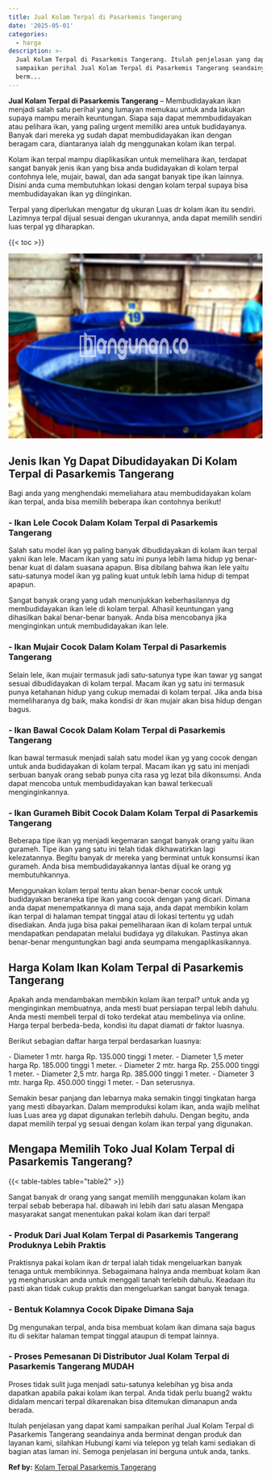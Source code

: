 ```yaml
---
title: Jual Kolam Terpal di Pasarkemis Tangerang
date: '2025-05-01'
categories:
  - harga
description: >-
  Jual Kolam Terpal di Pasarkemis Tangerang. Itulah penjelasan yang dapat kami
  sampaikan perihal Jual Kolam Terpal di Pasarkemis Tangerang seandainya anda
  berm...
---
```


**Jual Kolam Terpal di Pasarkemis Tangerang** – Membudidayakan ikan menjadi salah satu perihal yang lumayan memukau untuk anda lakukan supaya mampu meraih keuntungan. Siapa saja dapat memmbudidayakan atau pelihara ikan, yang paling urgent memiliki area untuk budidayanya. Banyak dari mereka yg sudah dapat membudidayakan ikan dengan beragam cara, diantaranya ialah dg menggunakan kolam ikan terpal.

Kolam ikan terpal mampu diaplikasikan untuk memelihara ikan, terdapat sangat banyak jenis ikan yang bisa anda budidayakan di kolam terpal contohnya lele, mujair, bawal, dan ada sangat banyak tipe ikan lainnya. Disini anda cuma membutuhkan lokasi dengan kolam terpal supaya bisa membudidayakan ikan yg diinginkan.

Terpal yang diperlukan mengatur dg ukuran Luas dr kolam ikan itu sendiri. Lazimnya terpal dijual sesuai dengan ukurannya, anda dapat memilih sendiri luas terpal yg diharapkan.

{{< toc >}}

![Jual Kolam Terpal di Pasarkemis Tangerang](/images/jual-kolam-terpal-31.png)

## Jenis Ikan Yg Dapat Dibudidayakan Di Kolam Terpal di Pasarkemis Tangerang

Bagi anda yang menghendaki memeliahara atau membudidayakan kolam ikan terpal, anda bisa memilih beberapa ikan contohnya berikut!

### \- Ikan Lele Cocok Dalam Kolam Terpal di Pasarkemis Tangerang

Salah satu model ikan yg paling banyak dibudidayakan di kolam ikan terpal yakni ikan lele. Macam ikan yang satu ini punya lebih lama hidup yg benar-benar kuat di dalam suasana apapun. Bisa dibilang bahwa ikan lele yaitu satu-satunya model ikan yg paling kuat untuk lebih lama hidup di tempat apapun.

Sangat banyak orang yang udah menunjukkan keberhasilannya dg membudidayakan ikan lele di kolam terpal. Alhasil keuntungan yang dihasilkan bakal benar-benar banyak. Anda bisa mencobanya jika menginginkan untuk membudidayakan ikan lele.

### \- Ikan Mujair Cocok Dalam Kolam Terpal di Pasarkemis Tangerang

Selain lele, ikan mujair termasuk jadi satu-satunya type ikan tawar yg sangat sesuai dibudidayakan di kolam terpal. Macam ikan yg satu ini termasuk punya ketahanan hidup yang cukup memadai di kolam terpal. Jika anda bisa memeliharanya dg baik, maka kondisi dr ikan mujair akan bisa hidup dengan bagus.

### \- Ikan Bawal Cocok Dalam Kolam Terpal di Pasarkemis Tangerang

Ikan bawal termasuk menjadi salah satu model ikan yg yang cocok dengan untuk anda budidayakan di kolam terpal. Macam ikan yg satu ini menjadi serbuan banyak orang sebab punya cita rasa yg lezat bila dikonsumsi. Anda dapat mencoba untuk membudidayakan kan bawal terkecuali menginginkannya.

### \- Ikan Gurameh Bibit Cocok Dalam Kolam Terpal di Pasarkemis Tangerang

Beberapa tipe ikan yg menjadi kegemaran sangat banyak orang yaitu ikan gurameh. Tipe ikan yang satu ini telah tidak dikhawatirkan lagi kelezatannya. Begitu banyak dr mereka yang berminat untuk konsumsi ikan gurameh. Anda bisa membudidayakannya lantas dijual ke orang yg membutuhkannya.

Menggunakan kolam terpal tentu akan benar-benar cocok untuk budidayakan beraneka tipe ikan yang cocok dengan yang dicari. Dimana anda dapat menempatkannya di mana saja, anda dapat membikin kolam ikan terpal di halaman tempat tinggal atau di lokasi tertentu yg udah disediakan. Anda juga bisa pakai pemeliharaan ikan di kolam terpal untuk mendapatkan pendapatan melalui budidaya yg dilakukan. Pastinya akan benar-benar menguntungkan bagi anda seumpama mengaplikasikannya.

## Harga Kolam Ikan Kolam Terpal di Pasarkemis Tangerang

Apakah anda mendambakan membikin kolam ikan terpal? untuk anda yg menginginkan membuatnya, anda mesti buat persiapan terpal lebih dahulu. Anda mesti membeli terpal di toko terdekat atau membelinya via online. Harga terpal berbeda-beda, kondisi itu dapat diamati dr faktor luasnya.

Berikut sebagian daftar harga terpal berdasarkan luasnya:

\- Diameter 1 mtr. harga Rp. 135.000 tinggi 1 meter. - Diameter 1,5 meter harga Rp. 185.000 tinggi 1 meter. - Diameter 2 mtr. harga Rp. 255.000 tinggi 1 meter. - Diameter 2,5 mtr. harga Rp. 385.000 tinggi 1 meter. - Diameter 3 mtr. harga Rp. 450.000 tinggi 1 meter. - Dan seterusnya.

Semakin besar panjang dan lebarnya maka semakin tinggi tingkatan harga yang mesti dibayarkan. Dalam memproduksi kolam ikan, anda wajib melihat luas Luas area yg dapat digunakan terlebih dahulu. Dengan begitu, anda dapat memilih terpal yg sesuai dengan kolam ikan terpal yang digunakan.

## Mengapa Memilih Toko Jual Kolam Terpal di Pasarkemis Tangerang?

{{< table-tables table="table2" >}}

Sangat banyak dr orang yang sangat memilih menggunakan kolam ikan terpal sebab beberapa hal. dibawah ini lebih dari satu alasan Mengapa masyarakat sangat menentukan pakai kolam ikan dari terpal!

### \- Produk Dari Jual Kolam Terpal di Pasarkemis Tangerang Produknya Lebih Praktis

Praktisnya pakai kolam ikan dr terpal ialah tidak mengeluarkan banyak tenaga untuk membikinnya. Sebagaimana halnya anda membuat kolam ikan yg mengharuskan anda untuk menggali tanah terlebih dahulu. Keadaan itu pasti akan tidak cukup praktis dan mengeluarkan sangat banyak tenaga.

### \- Bentuk Kolamnya Cocok Dipake Dimana Saja

Dg mengunakan terpal, anda bisa membuat kolam ikan dimana saja bagus itu di sekitar halaman tempat tinggal ataupun di tempat lainnya.

### \- Proses Pemesanan Di Distributor Jual Kolam Terpal di Pasarkemis Tangerang MUDAH

Proses tidak sulit juga menjadi satu-satunya kelebihan yg bisa anda dapatkan apabila pakai kolam ikan terpal. Anda tidak perlu buang2 waktu didalam mencari terpal dikarenakan bisa ditemukan dimanapun anda berada.

Itulah penjelasan yang dapat kami sampaikan perihal Jual Kolam Terpal di Pasarkemis Tangerang seandainya anda berminat dengan produk dan layanan kami, silahkan Hubungi kami via telepon yg telah kami sediakan di bagian atas laman ini. Semoga penjelasan ini berguna untuk anda, tanks.

**Ref by:** [Kolam Terpal Pasarkemis Tangerang](https://id.wikipedia.org/wiki/Kolam)

